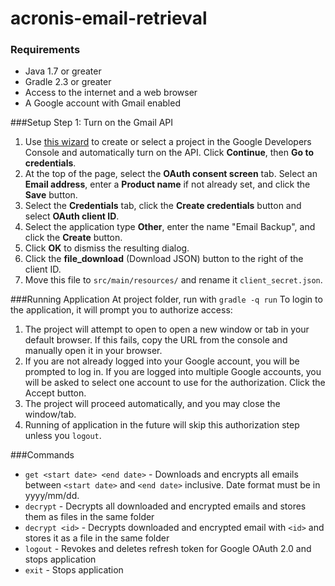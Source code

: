 # acronis-email-retrieval

### Requirements
- Java 1.7 or greater
- Gradle 2.3 or greater
- Access to the internet and a web browser
- A Google account with Gmail enabled

###Setup
Step 1: Turn on the Gmail API

1. Use [this wizard](https://console.developers.google.com/start/api?id=gmail) to create or select a project in the Google Developers Console and automatically turn on the API. Click **Continue**, then **Go to credentials**.
2. At the top of the page, select the **OAuth consent screen** tab. Select an **Email address**, enter a **Product name** if not already set, and click the **Save** button.
3. Select the **Credentials** tab, click the **Create credentials** button and select **OAuth client ID**.
4. Select the application type **Other**, enter the name "Email Backup", and click the **Create** button.
5. Click **OK** to dismiss the resulting dialog.
6. Click the **file_download** (Download JSON) button to the right of the client ID.
7. Move this file to `src/main/resources/` and rename it `client_secret.json`.

###Running Application
At project folder, run with `gradle -q run`
To login to the application, it will prompt you to authorize access:

1. The project will attempt to open to open a new window or tab in your default browser. If this fails, copy the URL from the console and manually open it in your browser.
2. If you are not already logged into your Google account, you will be prompted to log in. If you are logged into multiple Google accounts, you will be asked to select one account to use for the authorization.
Click the Accept button.
3. The project will proceed automatically, and you may close the window/tab.
4. Running of application in the future will skip this authorization step unless you `logout`.

###Commands
* `get <start date> <end date>` - Downloads and encrypts all emails between `<start date>` and `<end date>` inclusive. Date format must be in yyyy/mm/dd.
* `decrypt` - Decrypts all downloaded and encrypted emails and stores them as files in the same folder
* `decrypt <id>` - Decrypts downloaded and encrypted email with `<id>` and stores it as a file in the same folder
* `logout` - Revokes and deletes refresh token for Google OAuth 2.0 and stops application
* `exit` - Stops application



